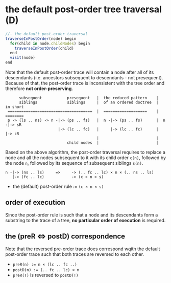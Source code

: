 
<!-- ======================================================================= -->
# the default post-order tree traversal (D)

```js
//- the default post-order traversal
traverseInPostOrder(node) begin
  for(child in node.childNodes) begin
    traverseInPostOrder(child)
  end
  visit(node)
end
```

Note that the default post-order trace will contain a node after all of its
descendants (i.e. ancestors subsequent to descendants - not presequent).
Because of that, the post-order trace is inconsistent with the tree order
and therefore **not order-preserving**.

```
      subsequent           presequent   |  the reduced pattern    |
      siblings             siblings     |  of an ordered doctree  |  in short
 =====================================  |  ===================    |  ========
 p -> (ls .. ns) -> n -|-> (ps .. fs)   |  n -|-> (ps .. fs)      |  n -|-> sR
                       |-> (lc .. fc)   |     |-> (lc .. fc)      |     |-> cR
                                        |                         |
                           child nodes  |                         |
```

Based on the above algorithm, the post-order traversal requires to replace a
node and all the nodes subsequent to it with its child order `c(n)`, followed
by the node `n`, followed by its sequence of subsequent siblings `s(n)`.

```
n -|-> (ns .. ls)     =>     -> (.. fc .. lc) × n × (.. ns .. ls)
   |-> (fc .. lc)            -> (c × n × s)
```

* the (default) post-order rule := `(c × n × s)`

<!-- ======================================================================= -->
## order of execution

Since the post-order rule is such that a node and its descendants form a
substring to the trace of a tree, **no particular order of execution**
is required.

<!-- ======================================================================= -->
## the (preR <=> postD) correspondence

Note that the reversed pre-order trace does correspond wqith the default
post-order trace such that both traces are reversed to each other.

* `preR(n) := n × (lc .. fc ..)`
* `postD(n) := (.. fc .. lc) × n `
* `preR(T)` is reversed to `postD(T)`
